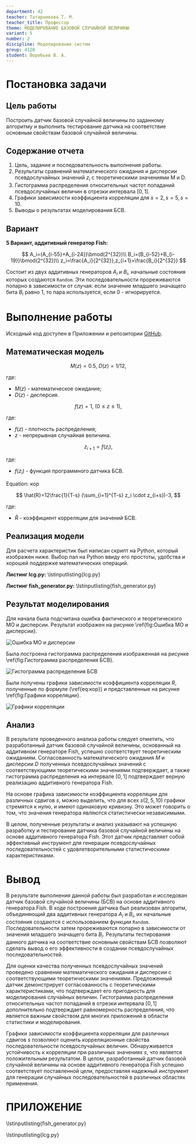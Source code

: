 ```yaml
---
department: 42
teacher: Татарникова Т. М.
teacher_title: Профессор
theme: МОДЕЛИРОВАНИЕ БАЗОВОЙ СЛУЧАЙНОЙ ВЕЛИЧИНЫ
variant: 5
number: 2
discipline: Моделирование систем
group: 4128
student: Воробьев В. А.
---
```


<!--markdownlint-disable ol-prefix, no-inline-html-->

# Постановка задачи

## Цель работы

Построить датчик базовой случайной величины по
заданному алгоритму и выполнить тестирование датчика на соответствие
основным свойствам базовой случайной величины.

## Содержание отчета

1. Цель, задание и последовательность выполнения работы.
2. Результаты сравнений математического ожидания и дисперсии псевдослучайных значений $z_i$ с теоретическими значениями M и D.
3. Гистограмма распределения относительных частот попаданий
   псевдослучайных величин в отрезки интервала $[0,1]$.
4. Графики зависимости коэффициента корреляции для $s=2, s=5, s=10$.
5. Выводы о результатах моделирования БСВ.

## Вариант

**5 Вариант, aддитивный генератор Fish:**

$$
A_i=(A_{i-55}+A_{i-24})\bmod(2^{32})\\
B_i=(B_{i-52}+B_{i-19})\bmod(2^{32})\\
z_i=\frac{A_i}{2^{32}},z_{i+1}=\frac{B_i}{2^{32}}
$$

Состоит из двух аддитивных генераторов $A_i$ и $B_i$, начальные состояния которых
создаются `Random`. Эти последовательности прореживаются попарно в зависимости от случая: если значение младшего значащего бита $B_i$ равно $1$, то пара используется, если $0$ - игнорируется.

# Выполнение работы

Исходный код доступен в Приложении и репозитории [GitHub](https://github.com/vladcto/suai-labs/tree/main/6_semester).

## Математическая модель

$$
M(z)=0.5,\:D(z)=1/12,
$$

где:

- $M(z)$ - математическое ожидание;
- $D(z)$ - дисперсия.

$$f(z)=1,\; (0\leq z\leq1),$$

где:

- $f(z)$ - плотность распределения;
- $z$ - непрерывная случайная величина.

$$z_{i+1}=f(z_i),$$

где:

- $f(z_i)$ - функция программного датчика БСВ.

Equation: кор

$$
\hat{R}=12\frac{1}{T-s}
(\sum_{i=1}^{T-s} z_i \cdot z_{i+s})-3,
$$

где:

- $\hat{R}$ - коэффициент корреляции для значений БСВ.

## Реализация модели

Для расчета характеристик был написан скрипт на Python, который изображен ниже.
Выбор пал на Python ввиду его простоты, удобства и хорошей поддержке математических операций.

**Листинг lcg.py:**
\lstinputlisting{lcg.py}

**Листинг fish_generator.py:**
\lstinputlisting{fish_generator.py}

## Результат моделирования

Для начала была подсчитана ошибка фактического и теоретического МО и дисперсии. Результат изображен на рисунке \ref{fig:Ошибка МО и дисперсии}.

![Ошибка МО и дисперсии](report_images/image-2.png)

Была построена гистограмма распределения изображенная на рисунке \ref{fig:Гистограмма распределения БСВ}.

![Гистограмма распределения БСВ](report_images/image.png)

Были получены графики зависимости коэффициента корреляции $R$, полученные по формуле (\ref{eq:кор})
и представленные на рисунке \ref{fig:Графики корреляции}.

![Графики корреляции](report_images/image-1.png)

## Анализ

В результате проведенного анализа работы следует отметить, что разработанный датчик базовой случайной величины, основанный на аддитивном генераторе Fish, успешно соответствует теоретическим ожиданиям. Согласованность математического ожидания $M$ и дисперсии $D$ полученных псевдослучайных значений с соответствующими теоретическими значениями подтверждает, а также гистограмма распределения на интервале $[0,1]$ подтверждает верную реализацию aддитивного генератора Fish.

На основе графика зависимости коэффициента корреляции для различных сдвигов $s$, можно выделить, что для всех $s(2,5,10)$ графики стремятся к нулю, и имеют одинаковую кривизну. Это может говорить о том, что значения генератора являются статистически независимыми.

В целом, полученные результаты и анализ указывают на успешную разработку и тестирование датчика базовой случайной величины на основе аддитивного генератора Fish. Этот датчик представляет собой эффективный инструмент для генерации псевдослучайных последовательностей с удовлетворительными статистическими характеристиками.

# Вывод

В результате выполнения данной работы был разработан и исследован датчик базовой случайной величины (БСВ) на основе аддитивного генератора Fish. В ходе построения датчика был реализован алгоритм, объединяющий два аддитивных генератора $A_i$ и $B_i$, их начальные состояния создаются с использованием функции `Random`. Последовательности затем прореживаются попарно в зависимости от значения младшего значащего бита $B_i$. Результаты тестирования данного датчика на соответствие основным свойствам БСВ позволяют сделать вывод о его эффективности в создании псевдослучайных последовательностей.

Для оценки качества полученных псевдослучайных значений проведено сравнение математического ожидания и дисперсии с соответствующими теоретическими значениями. Предложенный датчик демонстрирует согласованность с теоретическими характеристиками, что подтверждает его пригодность для моделирования случайных величин. Гистограмма распределения относительных частот попаданий в отрезки интервала $[0,1]$ дополнительно подтверждает равномерность распределения, что является важным свойством для многих приложений в области статистики и моделирования.

Графики зависимости коэффициента корреляции для различных сдвигов $s$ позволяют оценить корреляционные свойства последовательности псевдослучайных величин. Обнаруживается устойчивость к корреляции при различных значениях $s$, что является положительным результатом. В целом, разработанный датчик базовой случайной величины на основе аддитивного генератора Fish успешно соответствует поставленной цели, предоставляя надежный инструмент для генерации случайных последовательностей в различных областях применения.

# ПРИЛОЖЕНИЕ <suaidoc-center>

\lstinputlisting{fish_generator.py}

\lstinputlisting{lcg.py}
